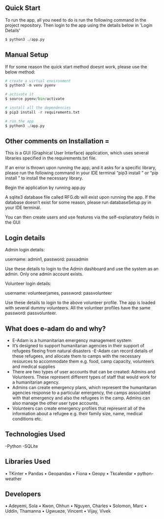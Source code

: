 ## Quick Start

To run the app, all you need to do is run the following command in the project repository. Then login to the app using the details below in 'Login Details'

```python
$ python3 ./app.py
```

## Manual Setup

If for some reason the quick start method doesnt work, please use the below method: 

```python
# create a virtual environment
$ python3 -m venv pyenv

# activate it
$ source pyenv/bin/activate

# install all the dependencies
$ pip3 install -r requirements.txt

# run the app
$ python3 ./app.py
```


## Other comments on Installation =
This is a GUI (Graphical User Interface) application, which uses several libraries specified in the requirements.txt file.

If an error is thrown upon running the app, and it asks for a specific library, please run the following command in your IDE terminal “pip3 install <name of library>” or “pip install <name of library>” to install the necessary library. 

Begin the application by running app.py

A sqlite3 database file called RFG.db will exist upon running the app. If the database doesn’t exist for some reason, please run databaseSetup.py in your IDE terminal.

You can then create users and use features via the self-explanatory fields in the GUI 

## Login details

Admin login details: 

username: admin1, password: passadmin

Use these details to login to the Admin dashboard and use the system as an admin. Only one admin account exists. 

Volunteer login details: 

username: volunteerjames, password: passvolunteer

Use these details to login to the above volunteer profile. The app is loaded with several dummy volunteers. All the volunteer profiles have the same password: passvolunteer. 

## What does e-adam do and why? 
- E-Adam is a humanitarian emergency management system
- It’s designed to support humanitarian agencies in their support of refugees fleeing from natural disasters
-E-Adam can record details of these refugees, and allocate them to camps with the necessary resources to accommodate them e.g. food, camp capacity, volunteers and medical supplies
- There are two types of user accounts that can be created: Admins and Volunteers. These represent different types of staff that would work for a humanitarian agency. 
- Admins can create emergency plans, which represent the humanitarian agencies response to a particular emergency, the camps associated with that emergency and also the refugees in the camp. Admins can also manage the other user type accounts, 
- Volunteers can create emergency profiles that represent all of the information about a refugee e.g. their family size, name, medical conditions etc. 

## Technologies Used
-Python
-SQLite

## Libraries Used
• TKinter
• Pandas
• Geopandas
• Fiona
• Geopy
• Tkcalendar
• python-weather

## Developers

•	Adeyemi, Sola
•	Kwon, Ohhun
•	Nguyen, Charles
•	Solomon, Marc
•	Uddin, Thamanna
•	Ugwueze, Vincent
•	Vijay, Vivek

